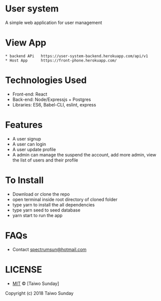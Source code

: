# User system 
A simple web application for user management

# View App
    * backend APi   https://user-system-backend.herokuapp.com/api/v1
    * Host App      https://front-phone.herokuapp.com/


# Technologies Used
   * Front-end: React
   * Back-end: Node/Expressjs + Postgres
   * Libraries: ES6, Babel-CLI, eslint, express

# Features
   * A user signup
   * A user can login
   * A user update profile
   * A admin can manage the suspend the account, add more admin, view the list of users and their profile


# To Install
* Download or clone the repo
* open terminal inside root directory of cloned folder
* type yarn to install the  all dependencies
* type yarn seed to seed database
* yarn start to run the app 


# FAQs
* Contact spectrumsun@hotmail.com



# LICENSE
* [MIT](./LICENSE) © [Taiwo Sunday]

Copyright (c) 2018 Taiwo Sunday